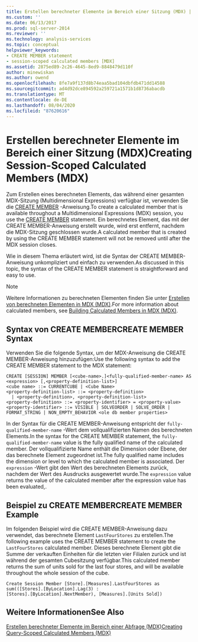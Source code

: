 ```yaml
---
title: Erstellen berechneter Elemente im Bereich einer Sitzung (MDX) | Microsoft-Dokumentation
ms.custom: ''
ms.date: 06/13/2017
ms.prod: sql-server-2014
ms.reviewer: ''
ms.technology: analysis-services
ms.topic: conceptual
helpviewer_keywords:
- CREATE MEMBER statement
- session-scoped calculated members [MDX]
ms.assetid: 2875ed89-2c26-4645-8ed9-8848479d110f
author: minewiskan
ms.author: owend
ms.openlocfilehash: 8fe7a9f137d8b74eaa5bad104dbfdb471dd14588
ms.sourcegitcommit: ad4d92dce894592a259721a1571b1d8736abacdb
ms.translationtype: MT
ms.contentlocale: de-DE
ms.lasthandoff: 08/04/2020
ms.locfileid: "87620616"
---
```

# <a name="creating-session-scoped-calculated-members-mdx"></a><span data-ttu-id="f7f91-102">Erstellen berechneter Elemente im Bereich einer Sitzung (MDX)</span><span class="sxs-lookup"><span data-stu-id="f7f91-102">Creating Session-Scoped Calculated Members (MDX)</span></span>
  <span data-ttu-id="f7f91-103">Zum Erstellen eines berechneten Elements, das während einer gesamten MDX-Sitzung (Multidimensional Expressions) verfügbar ist, verwenden Sie die [CREATE MEMBER](/sql/mdx/mdx-data-definition-create-member) -Anweisung.</span><span class="sxs-lookup"><span data-stu-id="f7f91-103">To create a calculated member that is available throughout a Multidimensional Expressions (MDX) session, you use the [CREATE MEMBER](/sql/mdx/mdx-data-definition-create-member) statement.</span></span> <span data-ttu-id="f7f91-104">Ein berechnetes Element, das mit der CREATE MEMBER-Anweisung erstellt wurde, wird erst entfernt, nachdem die MDX-Sitzung geschlossen wurde.</span><span class="sxs-lookup"><span data-stu-id="f7f91-104">A calculated member that is created by using the CREATE MEMBER statement will not be removed until after the MDX session closes.</span></span>  
  
 <span data-ttu-id="f7f91-105">Wie in diesem Thema erläutert wird, ist die Syntax der CREATE MEMBER-Anweisung unkompliziert und einfach zu verwenden.</span><span class="sxs-lookup"><span data-stu-id="f7f91-105">As discussed in this topic, the syntax of the CREATE MEMBER statement is straightforward and easy to use.</span></span>  
  
> [!NOTE]  
>  <span data-ttu-id="f7f91-106">Weitere Informationen zu berechneten Elementen finden Sie unter [Erstellen von berechneten Elementen in MDX &#40;MDX&#41;](mdx-calculated-members-building-calculated-members.md).</span><span class="sxs-lookup"><span data-stu-id="f7f91-106">For more information about calculated members, see [Building Calculated Members in MDX &#40;MDX&#41;](mdx-calculated-members-building-calculated-members.md).</span></span>  
  
## <a name="create-member-syntax"></a><span data-ttu-id="f7f91-107">Syntax von CREATE MEMBER</span><span class="sxs-lookup"><span data-stu-id="f7f91-107">CREATE MEMBER Syntax</span></span>  
 <span data-ttu-id="f7f91-108">Verwenden Sie die folgende Syntax, um der MDX-Anweisung die CREATE MEMBER-Anweisung hinzuzufügen:</span><span class="sxs-lookup"><span data-stu-id="f7f91-108">Use the following syntax to add the CREATE MEMBER statement to the MDX statement:</span></span>  
  
```  
CREATE [SESSION] MEMBER [<cube-name>.]<fully-qualified-member-name> AS <expression> [,<property-definition-list>]  
<cube name> ::= CURRENTCUBE | <Cube Name>  
<property-definition-list> ::= <property-definition>  
  | <property-definition>, <property-definition-list>  
<property-definition> ::= <property-identifier> = <property-value>  
<property-identifier> ::= VISIBLE | SOLVEORDER | SOLVE_ORDER | FORMAT_STRING | NON_EMPTY_BEHAVIOR <ole db member properties>  
```  
  
 <span data-ttu-id="f7f91-109">In der Syntax für die CREATE MEMBER-Anweisung entspricht der `fully-qualified-member-name` -Wert dem vollqualifizierten Namen des berechneten Elements.</span><span class="sxs-lookup"><span data-stu-id="f7f91-109">In the syntax for the CREATE MEMBER statement, the `fully-qualified-member-name` value is the fully qualified name of the calculated member.</span></span> <span data-ttu-id="f7f91-110">Der vollqualifizierte Name enthält die Dimension oder Ebene, der das berechnete Element zugeordnet ist.</span><span class="sxs-lookup"><span data-stu-id="f7f91-110">The fully qualified name includes the dimension or level to which the calculated member is associated.</span></span> <span data-ttu-id="f7f91-111">Der `expression` -Wert gibt den Wert des berechneten Elements zurück, nachdem der Wert des Ausdrucks ausgewertet wurde.</span><span class="sxs-lookup"><span data-stu-id="f7f91-111">The `expression` value returns the value of the calculated member after the expression value has been evaluated,.</span></span>  
  
## <a name="create-member-example"></a><span data-ttu-id="f7f91-112">Beispiel zu CREATE MEMBER</span><span class="sxs-lookup"><span data-stu-id="f7f91-112">CREATE MEMBER Example</span></span>  
 <span data-ttu-id="f7f91-113">Im folgenden Beispiel wird die CREATE MEMBER-Anweisung dazu verwendet, das berechnete Element `LastFourStores` zu erstellen.</span><span class="sxs-lookup"><span data-stu-id="f7f91-113">The following example uses the CREATE MEMBER statement to create the `LastFourStores` calculated member.</span></span> <span data-ttu-id="f7f91-114">Dieses berechnete Element gibt die Summe der verkauften Einheiten für die letzten vier Filialen zurück und ist während der gesamten Cubesitzung verfügbar.</span><span class="sxs-lookup"><span data-stu-id="f7f91-114">This calculated member returns the sum of units sold for the last four stores, and will be available throughout the whole session of the cube.</span></span>  
  
```  
Create Session Member [Store].[Measures].LastFourStores as   
sum(([Stores].[ByLocation].Lag(3) :  
[Stores].[ByLocation].NextMember), [Measures].[Units Sold])  
```  
  
## <a name="see-also"></a><span data-ttu-id="f7f91-115">Weitere Informationen</span><span class="sxs-lookup"><span data-stu-id="f7f91-115">See Also</span></span>  
 [<span data-ttu-id="f7f91-116">Erstellen berechneter Elemente im Bereich einer Abfrage &#40;MDX&#41;</span><span class="sxs-lookup"><span data-stu-id="f7f91-116">Creating Query-Scoped Calculated Members &#40;MDX&#41;</span></span>](mdx-calculated-members-query-scoped-calculated-members.md)  
  
  
